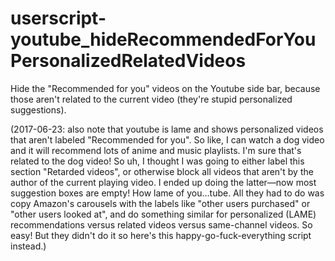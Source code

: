 # userscript-youtube_hideRecommendedForYouPersonalizedRelatedVideos
Hide the "Recommended for you" videos on the Youtube side bar, because those aren't related to the current video (they're stupid personalized suggestions).

(2017-06-23: also note that youtube is lame and shows personalized videos that aren't labeled "Recommended for you". So like, I can watch a dog video and it will recommend lots of anime and music playlists. I'm sure that's related to the dog video! So uh, I thought I was going to either label this section "Retarded videos", or otherwise block all videos that aren't by the author of the current playing video. I ended up doing the latter—now most suggestion boxes are empty! How lame of you...tube. All they had to do was copy Amazon's carousels with the labels like "other users purchased" or "other users looked at", and do something similar for personalized (LAME) recommendations versus related videos versus same-channel videos. So easy! But they didn't do it so here's this happy-go-fuck-everything script instead.)
